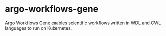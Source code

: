 # argo-workflows-gene
Argo Workflows Gene enables scientific workflows written in WDL and CWL languages to run on Kubernetes.

